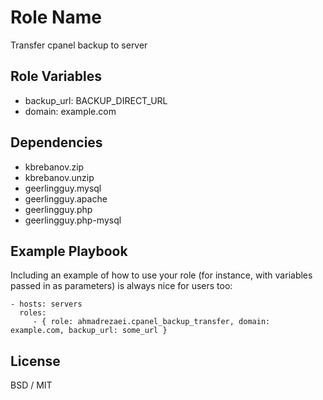 Role Name
=========

Transfer cpanel backup to server

Role Variables
--------------

- backup_url: BACKUP_DIRECT_URL
- domain: example.com

Dependencies
------------

- kbrebanov.zip
- kbrebanov.unzip
- geerlingguy.mysql
- geerlingguy.apache
- geerlingguy.php
- geerlingguy.php-mysql

Example Playbook
----------------

Including an example of how to use your role (for instance, with variables passed in as parameters) is always nice for users too:

    - hosts: servers
      roles:
         - { role: ahmadrezaei.cpanel_backup_transfer, domain: example.com, backup_url: some_url }

License
-------

BSD / MIT
